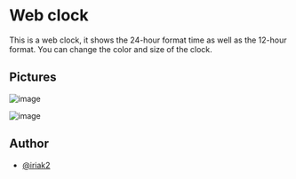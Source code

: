 # Web clock

This is a web clock, it shows the 24-hour format time as well as the 12-hour format. You can change the color and size of the clock.

## Pictures

![image](https://user-images.githubusercontent.com/90192427/157403643-e81a042d-6797-4f15-b8a9-8db58e4571a4.png)

![image](https://user-images.githubusercontent.com/90192427/157403774-a6c29308-1564-49c8-a643-41780e41a2af.png)

## Author

- [@iriak2](https://github.com/iriak2)

